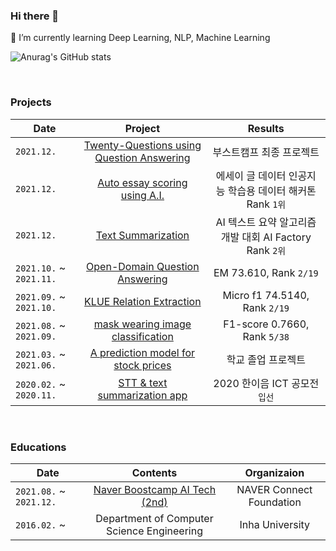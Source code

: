 ### Hi there 👋
🌱 I’m currently learning Deep Learning, NLP, Machine Learning
<br>

![Anurag's GitHub stats](https://github-readme-stats.vercel.app/api?username=Jay-Ppark&show_icons=true&theme=radical)

<br>

### Projects
| Date | Project | Results |
|-------|:--------:|:---------:|
|`2021.12.`   | [Twenty-Questions using Question Answering](https://github.com/boostcampaitech2/final-project-level3-nlp-09) | 부스트캠프 최종 프로젝트|
|`2021.12.`   | [Auto essay scoring using A.I.](https://github.com/quarter-100/essay-grading-hackathon) | 에세이 글 데이터 인공지능 학습용 데이터 해커톤 Rank `1위`|
|`2021.12.`   | [Text Summarization](https://github.com/Jay-Ppark/text-summarization) | AI 텍스트 요약 알고리즘 개발 대회 AI Factory Rank `2위`|
|`2021.10.` ~ `2021.11.`| [Open-Domain Question Answering](https://github.com/Jay-Ppark/mrc-level2-nlp-09) | EM 73.610, Rank `2/19`|
|`2021.09.` ~ `2021.10.`| [KLUE Relation Extraction](https://github.com/Jay-Ppark/klue-level2-nlp-09) | Micro f1 74.5140, Rank `2/19` |
|`2021.08.` ~ `2021.09.`| [mask wearing image classification](https://github.com/Jay-Ppark/image-classification-level1-18) | F1-score 0.7660, Rank `5/38`|
|`2021.03.` ~ `2021.06.`| [A prediction model for stock prices](https://github.com/Jay-Ppark/stock-prediction-model) | 학교 졸업 프로젝트|
|`2020.02.` ~ `2020.11.`| [STT & text summarization app](https://github.com/Jay-Ppark/ASMR_APP) | 2020 한이음 ICT 공모전 `입선`|

<br>

### Educations

| Date | Contents 	| Organizaion |
|-----	|:----------:	|:-----------:|
|`2021.08.` ~ `2021.12.`| [Naver Boostcamp AI Tech (2nd)](https://boostcamp.connect.or.kr/program_ai.html) | NAVER Connect Foundation|
|`2016.02.` ~  	| Department of Computer Science Engineering  | Inha University|

<!--
**Jay-Ppark/Jay-Ppark** is a ✨ _special_ ✨ repository because its `README.md` (this file) appears on your GitHub profile.

Here are some ideas to get you started:

- 🔭 I’m currently working on ...
- 🌱 I’m currently learning ...
- 👯 I’m looking to collaborate on ...
- 🤔 I’m looking for help with ...
- 💬 Ask me about ...
- 📫 How to reach me: ...
- 😄 Pronouns: ...
- ⚡ Fun fact: ...
-->

